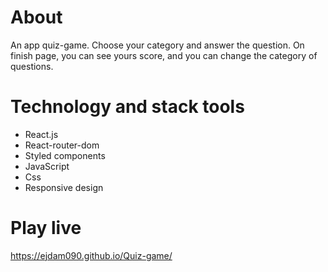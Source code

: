 # About
An app quiz-game. Choose your category and answer the question. On finish page, you can see yours score, and you can change the category of questions.

# Technology and stack tools
- React.js
- React-router-dom
- Styled components
- JavaScript
- Css
- Responsive design
# Play live
https://ejdam090.github.io/Quiz-game/

